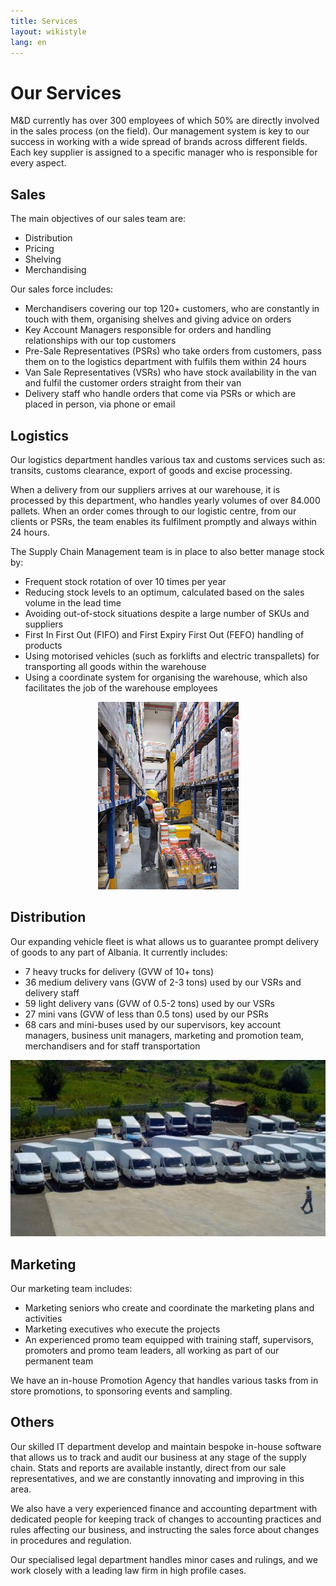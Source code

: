 ```yaml
---
title: Services
layout: wikistyle
lang: en
---
```


Our Services
============

M&amp;D currently has over 300 employees of which 50% are directly involved in the sales
process (on the field). Our management system is key to our success in
working with a wide spread of brands across different fields. Each key supplier is
assigned to a specific manager who is responsible for every aspect.


Sales
-----
The main objectives of our sales team are:

* Distribution
* Pricing
* Shelving
* Merchandising
	

Our sales force includes:

* Merchandisers covering our top 120+ customers, who are constantly in touch with them, organising shelves and giving advice on orders
* Key Account Managers responsible for orders and handling relationships with our top customers
* Pre-Sale Representatives (PSRs) who take orders from customers, pass them on to the logistics department with fulfils them within 24 hours 
* Van Sale Representatives (VSRs) who have stock availability in the van and fulfil the customer orders straight from their van 
* Delivery staff who handle orders that come via PSRs or which are placed in person, via phone or email

Logistics
---------
Our logistics department handles various tax and customs services such as: transits, customs clearance, 
export of goods and excise processing.

When a delivery from our suppliers arrives at our warehouse, it is processed by this department,
who handles yearly volumes of over 84.000 pallets. When an order comes through to our logistic centre, 
from our clients or PSRs, the team enables its fulfilment promptly and always within 24 hours. 

The Supply Chain Management team is in place to also better manage stock by:

* Frequent stock rotation of over 10 times per year
* Reducing stock levels to an optimum, calculated based on the sales volume in the lead time
* Avoiding out-of-stock situations despite a large number of SKUs and suppliers
* First In First Out (FIFO) and First Expiry First Out (FEFO) handling of products
* Using motorised vehicles (such as forklifts and electric transpallets) for transporting all goods within the warehouse
* Using a coordinate system for organising the warehouse, which also facilitates the job of the warehouse employees

<div style="text-align: center;"><img class="border" src="images/MD-warehouse.png" alt="M&amp;D Warehouse" height="300px" /></div>

Distribution
------------
Our expanding vehicle fleet is what allows us to guarantee prompt delivery of goods to any part of Albania. It currently includes:

* 7 heavy trucks for delivery (GVW of 10+ tons)
* 36 medium delivery vans (GVW of 2-3 tons) used by our VSRs and delivery staff
* 59 light delivery vans (GVW of 0.5-2 tons) used by our VSRs
* 27 mini vans (GVW of less than 0.5 tons) used by our PSRs
* 68 cars and mini-buses used by our supervisors, key account managers, business unit managers, marketing and promotion team, merchandisers and for staff transportation  

<div style="text-align: center;"><img class="border" src="images/vans.jpg" alt="Fleet"/></div>

Marketing
---------
Our marketing team includes:

* Marketing seniors who create and coordinate the marketing plans and activities
* Marketing executives who execute the projects
* An experienced promo team equipped with training staff, supervisors, promoters and promo team leaders, all working as part of our permanent team

We have an in-house Promotion Agency that handles various tasks from in store promotions, to sponsoring events and sampling.

Others
------
Our skilled IT department develop and maintain bespoke in-house software
that allows us to track and audit our business at any stage of the
supply chain. Stats and reports are available instantly, direct from our
sale representatives, and we are constantly innovating and improving in
this area. 

We also have a very experienced finance and accounting department with
dedicated people for keeping track of changes to accounting practices
and rules affecting our business, and instructing the sales force about
changes in procedures and regulation. 

Our specialised legal department handles minor cases and rulings, and we
work closely with a leading law firm in high profile cases.

